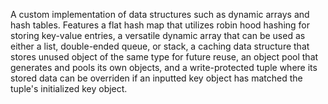 A custom implementation of data structures such as dynamic arrays and hash tables. Features a flat hash map that utilizes robin hood hashing for storing key-value entries, a versatile dynamic array that can be used as either a list, double-ended queue, or stack, a caching data structure that stores unused object of the same type for future reuse, an object pool that generates and pools its own objects, and a write-protected tuple where its stored data can be overriden if an inputted key object has matched the tuple's initialized key object.
